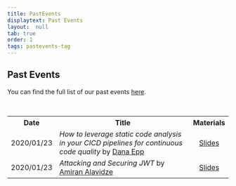 ```yaml
---
title: PastEvents
displaytext: Past Events
layout:  null
tab: true
order: 1
tags: pastevents-tag
---
```


## Past Events

You can find the full list of our past events [here](http://owaspvancouver.eventbrite.com/).

<div class="talks">
    <br>
    <table>
        <tr>
            <th>Date</th>
            <th>Title</th>
            <th>Materials</th>
        </tr>
<!--    row template, add newer rows at the top!
        <tr>
            <td>2020/MM/DD</td>
            <td><i>TALK_TITLE</i> by <a href="SOME_LINK">SPEAKER_NAME</a></td>
            <td><a href="assets/presentations/FILE_NAME">Slides</a></td>
        </tr>
-->
        <tr>
            <td>2020/01/23</td>
            <td><i>How to leverage static code analysis in your CICD pipelines for continuous code quality</i> by <a href="https://danaepp.com">Dana Epp</a></td>
            <td><a href="assets/presentations/2020-01_SCA_in_Azure_DevOps.pdf">Slides</a></td>
        </tr>
        <tr>
            <td>2020/01/23</td>
            <td><i>Attacking and Securing JWT</i> by <a href="https://twitter.com/airman604">Amiran Alavidze</a></td>
            <td><a href="assets/presentations/2020-01_Attacking_and_Securing_JWT.pdf">Slides</a></td>
        </tr>
    </table>
</div>

<style>
.talks table th:first-of-type {
    width: 15%;
}
.talks table th:nth-of-type(3) {
    width: 15%;
}
.talks table td:nth-of-type(3) {
    text-align: center;
}
</style>